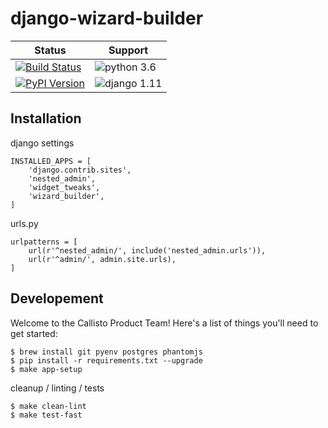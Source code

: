 # django-wizard-builder

| Status | Support |
| --- | --- |
| [![Build Status][build-img]][build-url] | ![python 3.6][python36] |
| [![PyPI Version][pypi-img]][pypi-url] | ![django 1.11][django111] |

[build-img]: https://travis-ci.org/SexualHealthInnovations/django-wizard-builder.png?branch=master
[build-url]: https://travis-ci.org/SexualHealthInnovations/django-wizard-builder
[pypi-img]: https://img.shields.io/pypi/v/django-wizard-builder.svg
[pypi-url]: https://pypi.python.org/pypi/django-wizard-builder

[python36]: https://img.shields.io/badge/python-3.6-green.svg
[django111]: https://img.shields.io/badge/django-1.11-yellowgreen.svg


## Installation

django settings

    INSTALLED_APPS = [
        'django.contrib.sites',
        'nested_admin',
        'widget_tweaks',
        'wizard_builder',
    ]


urls.py

    urlpatterns = [
        url(r'^nested_admin/', include('nested_admin.urls')),
        url(r'^admin/', admin.site.urls),
    ]


## Developement

Welcome to the Callisto Product Team! Here's a list of things you'll need to get started:

    $ brew install git pyenv postgres phantomjs
    $ pip install -r requirements.txt --upgrade
    $ make app-setup


cleanup / linting / tests

    $ make clean-lint
    $ make test-fast
